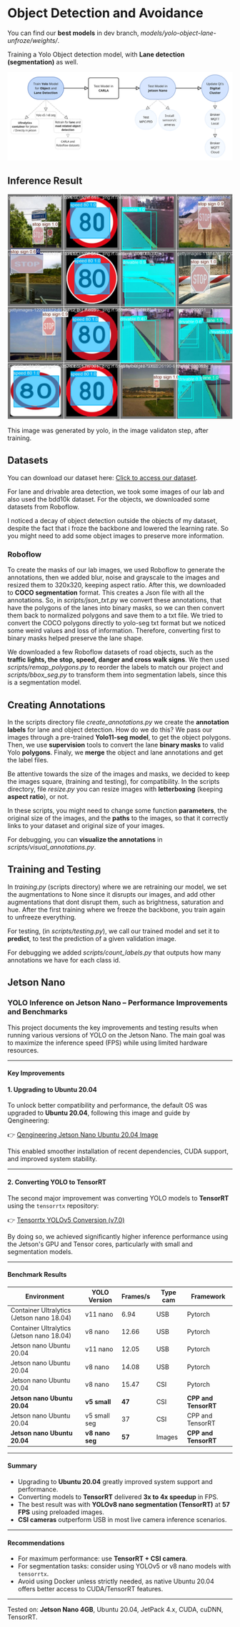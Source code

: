 # Object Detection and Avoidance

You can find our **best models** in dev branch, *models/yolo-object-lane-unfroze/weights/*.

Training a Yolo Object detection model, with **Lane detection (segmentation)** as well.

![Project Structure](ADR/Fluxograma.jpg)

## Inference Result

![Project Structure](models/yolo-object-lane-unfroze/val_batch1_pred.jpg)

This image was generated by yolo, in the image validaton step, after training.

<!-- This image is a result of running *testing.py*, so running predict() of our model. The **lane points** (polygons, mask) are in blue. -->

## Datasets

You can download our dataset here: [Click to access our dataset](https://drive.google.com/drive/folders/1RwFmYyjxCafdnUORBcm2kgo62itcLmcS?usp=drive_link).

For lane and drivable area detection, we took some images of our lab and also used the bdd10k dataset. For the objects, we downloaded some datasets from Roboflow.

 <!-- few images from dataset8, you can find in this link: [Link to CARLA dataset](https://onedrive.live.com/?id=4EF9629CA3CB4B5E%213022&cid=4EF9629CA3CB4B5E&redeem=aHR0cHM6Ly8xZHJ2Lm1zL3UvcyFBbDVMeTZPY1l2bE9sMDQxNHNSb3BGVkgyOTVXP2U9Q2pjbDYy). -->

I noticed a decay of object detection outside the objects of my dataset, despite the fact that i froze the backbone and lowered the learning rate. So you might need to add some object images to preserve more information.

### Roboflow

To create the masks of our lab images, we used Roboflow to generate the annotations, then we added blur, noise and grayscale to the images and resized them to 320x320, keeping aspect ratio. After this, we downloaded to **COCO segmentation** format. This creates a Json file with all the annotations. So, in *scripts/json_txt.py* we convert these annotations, that have the polygons of the lanes into binary masks, so we can then convert them back to normalized polygons and save them to a txt file. We tried to convert the COCO polygons directly to yolo-seg txt format but we noticed some weird values and loss of information. Therefore, converting first to binary masks helped preserve the lane shape.

We downloaded a few Roboflow datasets of road objects, such as the **traffic lights, the stop, speed, danger and cross walk signs**. We then used *scripts/remap_polygons.py* to reorder the labels to match our project and *scripts/bbox_seg.py* to transform them into segmentation labels, since this is a segmentation model.

## Creating Annotations

In the scripts directory file *create_annotations.py* we create the **annotation labels** for lane and object detection. How do we do this? We pass our images through a pre-trained **Yolo11-seg model**, to get the object polygons. Then, we use **supervision** tools to convert the lane **binary masks** to valid Yolo **polygons**. Finaly, we **merge** the object and lane annotations and get the label files.

Be attentive towards the size of the images and masks, we decided to keep the images square, (training and testing), for compatibility. In the scripts directory, file *resize.py* you can resize images with **letterboxing** (keeping **aspect ratio**), or not.

In these scripts, you might need to change some function **parameters**, the original size of the images, and the **paths** to the images, so that it correctly links to your dataset and original size of your images.

For debugging, you can **visualize the annotations** in *scripts/visual_annotations.py*.

## Training and Testing

In *training.py* (scripts directory) where we are retraining our model, we set the augmentations to None since it disrupts our images, and add other augmentations that dont disrupt them, such as brightness, saturation and hue. After the first training where we freeze the backbone, you train again to unfreeze everything.

For testing, (in *scripts/testing.py*), we call our trained model and set it to **predict**, to test the prediction of a given validation image.

For debugging we added *scripts/count_labels.py* that outputs how many annotations we have for each class id.


## Jetson Nano

### YOLO Inference on Jetson Nano – Performance Improvements and Benchmarks

This project documents the key improvements and testing results when running various versions of YOLO on the Jetson Nano. The main goal was to maximize the inference speed (FPS) while using limited hardware resources.

---

#### Key Improvements

#### 1. Upgrading to Ubuntu 20.04
To unlock better compatibility and performance, the default OS was upgraded to **Ubuntu 20.04**, following this image and guide by Qengineering:

👉 [Qengineering Jetson Nano Ubuntu 20.04 Image](https://github.com/Qengineering/Jetson-Nano-Ubuntu-20-image)

This enabled smoother installation of recent dependencies, CUDA support, and improved system stability.

---

#### 2. Converting YOLO to TensorRT
The second major improvement was converting YOLO models to **TensorRT** using the `tensorrtx` repository:

👉 [Tensorrtx YOLOv5 Conversion (v7.0)](https://github.com/wang-xinyu/tensorrtx/tree/yolov5-v7.0)

By doing so, we achieved significantly higher inference performance using the Jetson's GPU and Tensor cores, particularly with small and segmentation models.

---

#### Benchmark Results

| Environment                              | YOLO Version   | Frames/s | Type cam | Framework             |
|------------------------------------------|----------------|----------|----------|------------------------|
| Container Ultralytics (Jetson nano 18.04) | v11 nano       | 6.94     | USB      | Pytorch                |
| Container Ultralytics (Jetson nano 18.04) | v8 nano        | 12.66    | USB      | Pytorch                |
| Jetson nano Ubuntu 20.04                 | v11 nano       | 12.05    | USB      | Pytorch                |
| Jetson nano Ubuntu 20.04                 | v8 nano        | 14.08    | USB      | Pytorch                |
| Jetson nano Ubuntu 20.04                 | v8 nano        | 15.47    | CSI      | Pytorch                |
| **Jetson nano Ubuntu 20.04**             | **v5 small**   | **47**   | CSI      | **CPP and TensorRT**   |
| Jetson nano Ubuntu 20.04                 | v5 small seg   | 37       | CSI      | CPP and TensorRT       |
| **Jetson nano Ubuntu 20.04**             | **v8 nano seg**| **57**   | Images   | **CPP and TensorRT**   |

---

#### Summary

- Upgrading to **Ubuntu 20.04** greatly improved system support and performance.
- Converting models to **TensorRT** delivered **3x to 4x speedup** in FPS.
- The best result was with **YOLOv8 nano segmentation (TensorRT)** at **57 FPS** using preloaded images.
- **CSI cameras** outperform USB in most live camera inference scenarios.

---

#### Recommendations

- For maximum performance: use **TensorRT + CSI camera**.
- For segmentation tasks: consider using YOLOv5 or v8 nano models with `tensorrtx`.
- Avoid using Docker unless strictly needed, as native Ubuntu 20.04 offers better access to CUDA/TensorRT features.

---

Tested on: **Jetson Nano 4GB**, Ubuntu 20.04, JetPack 4.x, CUDA, cuDNN, TensorRT.
